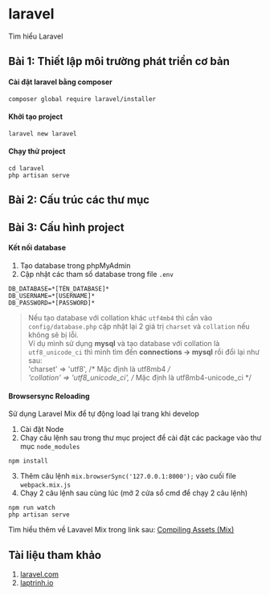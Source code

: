 # laravel
Tìm hiểu Laravel

## Bài 1: Thiết lập môi trường phát triển cơ bản

#### Cài đặt laravel bằng composer
```
composer global require laravel/installer
```

#### Khởi tạo project
```
laravel new laravel
```

#### Chạy thử project
```
cd laravel
php artisan serve
```

## Bài 2: Cấu trúc các thư mục

## Bài 3: Cấu hình project

#### Kết nối database
1. Tạo database trong phpMyAdmin
2. Cập nhật các tham số database trong file `.env`
```
DB_DATABASE=*[TÊN_DATABASE]*
DB_USERNAME=*[USERNAME]*
DB_PASSWORD=*[PASSWORD]*
```

> Nếu tạo database với collation khác `utf4mb4` thì cần vào `config/database.php` cập nhật lại 2 giá trị `charset` và `collation` nếu không sẽ bị lỗi.<br/>
> Ví dụ mình sử dụng **mysql** và tạo database với collation là `utf8_unicode_ci` thì mình tìm đến **connections -> mysql** rồi đổi lại như sau:<br/>
> 'charset' => 'utf8',                  /* Mặc định là utf8mb4 */<br/>
> 'collation' => 'utf8_unicode_ci',     /* Mặc định là utf8mb4-unicode_ci */<br/>

#### Browsersync Reloading
Sử dụng Laravel Mix để tự động load lại trang khi develop

1. Cài đặt Node
2. Chạy câu lệnh sau trong thư mục project để cài đặt các package vào thư mục `node_modules`
```
npm install
```
3. Thêm câu lệnh `mix.browserSync('127.0.0.1:8000');` vào cuối file `webpack.mix.js`
4. Chạy 2 câu lệnh sau cùng lúc (mở 2 cửa sổ cmd để chạy 2 câu lệnh)
```
npm run watch
php artisan serve
```

Tìm hiểu thêm về Lavavel Mix trong link sau: [Compiling Assets (Mix)](https://laravel.com/docs/5.7/mix)

## Tài liệu tham khảo
1. [laravel.com](https://laravel.com/docs/)
2. [laptrinh.io](https://laptrinh.io/videos/thiet-lap-moi-truong-phat-trien-co-ban-WqFwveGxaK4)